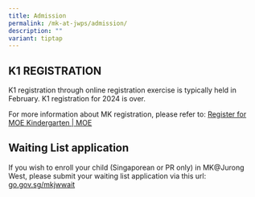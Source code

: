 ```yaml
---
title: Admission
permalink: /mk-at-jwps/admission/
description: ""
variant: tiptap
---
```

<h2>K1 REGISTRATION</h2><p>K1 registration through online registration exercise is typically held in February. K1 registration for 2024 is over.</p><p>For more information about MK registration, please refer to: <a href="https://www.moe.gov.sg/preschool/moe-kindergarten/register/" rel="noopener noreferrer nofollow" target="_blank">Register for MOE Kindergarten | MOE</a></p><h2>Waiting List application</h2><p>If you wish to enroll your child (Singaporean or PR only) in MK@Jurong West, please submit your waiting list application via this url: <a href="http://go.gov.sg/mkjwwait" rel="noopener noreferrer nofollow" target="_blank">go.gov.sg/mkjwwait</a></p>